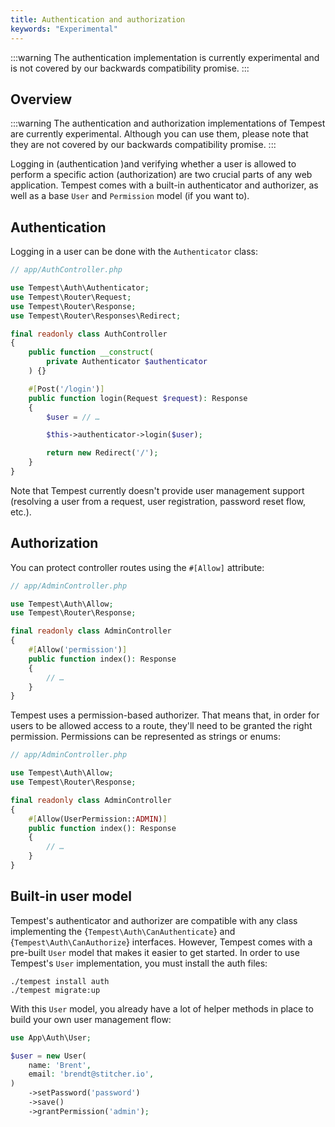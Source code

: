```yaml
---
title: Authentication and authorization
keywords: "Experimental"
---
```


:::warning
The authentication implementation is currently experimental and is not covered by our backwards compatibility promise.
:::

## Overview

:::warning
The authentication and authorization implementations of Tempest are currently experimental. Although you can use them, please note that they are not covered by our backwards compatibility promise.
:::

Logging in (authentication )and verifying whether a user is allowed to perform a specific action (authorization) are two crucial parts of any web application. Tempest comes with a built-in authenticator and authorizer, as well as a base `User` and `Permission` model (if you want to).

## Authentication

Logging in a user can be done with the `Authenticator` class:

```php
// app/AuthController.php

use Tempest\Auth\Authenticator;
use Tempest\Router\Request;
use Tempest\Router\Response;
use Tempest\Router\Responses\Redirect;

final readonly class AuthController
{
    public function __construct(
        private Authenticator $authenticator
    ) {}

    #[Post('/login')]
    public function login(Request $request): Response
    {
        $user = // …

        $this->authenticator->login($user);

        return new Redirect('/');
    }
}
```

Note that Tempest currently doesn't provide user management support (resolving a user from a request, user registration, password reset flow, etc.).

## Authorization

You can protect controller routes using the `#[Allow]` attribute:

```php
// app/AdminController.php

use Tempest\Auth\Allow;
use Tempest\Router\Response;

final readonly class AdminController
{
    #[Allow('permission')]
    public function index(): Response
    {
        // …
    }
}
```

Tempest uses a permission-based authorizer. That means that, in order for users to be allowed access to a route, they'll need to be granted the right permission. Permissions can be represented as strings or enums:

```php
// app/AdminController.php

use Tempest\Auth\Allow;
use Tempest\Router\Response;

final readonly class AdminController
{
    #[Allow(UserPermission::ADMIN)]
    public function index(): Response
    {
        // …
    }
}
```

## Built-in user model

Tempest's authenticator and authorizer are compatible with any class implementing the {`Tempest\Auth\CanAuthenticate`} and {`Tempest\Auth\CanAuthorize`} interfaces. However, Tempest comes with a pre-built `User` model that makes it easier to get started. In order to use Tempest's `User` implementation, you must install the auth files:

```
./tempest install auth
./tempest migrate:up
```

With this `User` model, you already have a lot of helper methods in place to build your own user management flow:

```php
use App\Auth\User;

$user = new User(
    name: 'Brent',
    email: 'brendt@stitcher.io',
)
    ->setPassword('password')
    ->save()
    ->grantPermission('admin');
```
